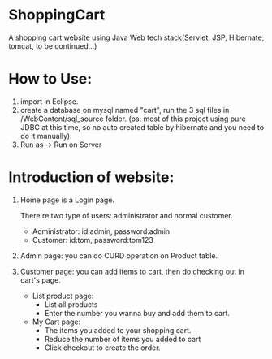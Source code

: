 # ShoppingCart
A shopping cart website using Java Web tech stack(Servlet, JSP, Hibernate, tomcat, to be continued...)

# How to Use:
1. import in Eclipse.
2. create a database on mysql named "cart", run the 3 sql files in /WebContent/sql_source folder.
	(ps: most of this project using pure JDBC at this time, 
		 so no auto created table by hibernate and you need to do it manually). 
3. Run as -> Run on Server

# Introduction of website:
1. Home page is a Login page.

    There're two type of users: administrator and normal customer. 
    - Administrator: id:admin, password:admin
    - Customer: id:tom, password:tom123

2. Admin page: you can do CURD operation on Product table.

3. Customer page: you can add items to cart, then do checking out in cart's page.
    - List product page: 
        - List all products 
        - Enter the number you wanna buy and add them to cart.
    - My Cart page: 
        - The items you added to your shopping cart. 
        - Reduce the number of items you added to cart
        - Click checkout to create the order.
